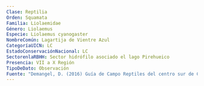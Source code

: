 ```yaml
---
Clase: Reptilia
Orden: Squamata
Familia: Liolaemidae
Género: Liolaemus
Especie: Liolaemus cyanogaster
NombreComún: Lagartija de Vientre Azul
CategoríaUICN: LC
EstadoConservaciónNacional: LC
SectorenlaRBHH: Sector hidrófilo asociado el lago Pirehueico
Presencia: VII a X Región
TipoDeDato: Observación
Fuente: "Demangel, D. (2016) Guía de Campo Reptiles del centro sur de Chile. Ed. Corporación Chilena de la Madera. Concepción, Chile. P86-87"
---
```

